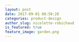 ```yaml
---
layout: post
date: 2017-09-01 08:50:28
categories: product-design
author_slug: nicolette-robichaud
is_featured: true
feature_image: garden.png
---
```


